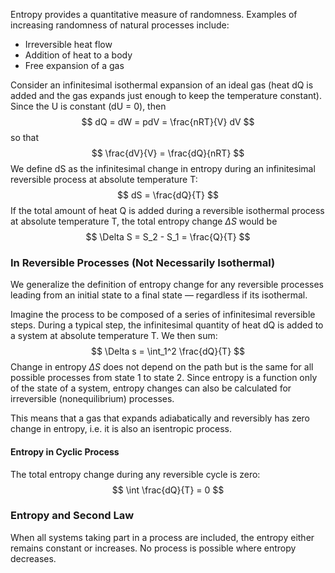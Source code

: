 Entropy provides a quantitative measure of randomness. Examples of increasing randomness of natural processes include:
- Irreversible heat flow
- Addition of heat to a body
- Free expansion of a gas

Consider an infinitesimal isothermal expansion of an ideal gas (heat dQ is added and the gas expands just enough to keep the temperature constant). Since the U is constant (dU = 0), then
$$
dQ = dW = pdV = \frac{nRT}{V} dV
$$
so that
$$
\frac{dV}{V} = \frac{dQ}{nRT}
$$
We define dS as the infinitesimal change in entropy during an infinitesimal reversible process at absolute temperature T:
$$
dS = \frac{dQ}{T}
$$
If the total amount of heat Q is added during a reversible isothermal process at absolute temperature T, the total entropy change $\Delta S$ would be
$$
\Delta S = S_2 - S_1 = \frac{Q}{T}
$$
### In Reversible Processes (Not Necessarily Isothermal)
We generalize the definition of entropy change for any reversible processes leading from an initial state to a final state — regardless if its isothermal.

Imagine the process to be composed of a series of infinitesimal reversible steps. During a typical step, the infinitesimal quantity of heat dQ is added to a system at absolute temperature T. We then sum:
$$
\Delta s = \int_1^2 \frac{dQ}{T}
$$
Change in entropy $\Delta S$ does not depend on the path but is the same for all possible processes from state 1 to state 2. Since entropy is a function only of the state of a system, entropy changes can also be calculated for irreversible (nonequilibrium) processes.

This means that a gas that expands adiabatically and reversibly has zero change in entropy, i.e. it is also an isentropic process.

#### Entropy in Cyclic Process
The total entropy change during any reversible cycle is zero:
$$
\int \frac{dQ}{T} = 0
$$

### Entropy and Second Law
When all systems taking part in a process are included, the entropy either remains constant or increases. No process is possible where entropy decreases.